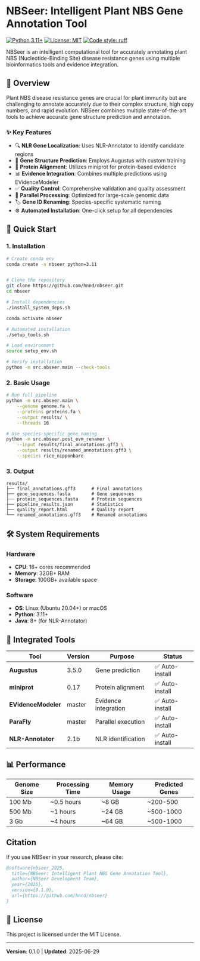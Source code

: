 # NBSeer: Intelligent Plant NBS Gene Annotation Tool

[![Python 3.11+](https://img.shields.io/badge/python-3.11+-blue.svg)](https://www.python.org/downloads/)
[![License: MIT](https://img.shields.io/badge/License-MIT-yellow.svg)](https://opensource.org/licenses/MIT)
[![Code style: ruff](https://img.shields.io/badge/code%20style-ruff-000000.svg)](https://github.com/astral-sh/ruff)

NBSeer is an intelligent computational tool for accurately annotating plant NBS (Nucleotide-Binding Site) disease resistance genes using multiple bioinformatics tools and evidence integration.

## 🧬 Overview

Plant NBS disease resistance genes are crucial for plant immunity but are challenging to annotate accurately due to their complex structure, high copy numbers, and rapid evolution. NBSeer combines multiple state-of-the-art tools to achieve accurate gene structure prediction and annotation.

### ✨ Key Features

- 🔍 **NLR Gene Localization**: Uses NLR-Annotator to identify candidate regions
- 🧬 **Gene Structure Prediction**: Employs Augustus with custom training
- 🔗 **Protein Alignment**: Utilizes miniprot for protein-based evidence
- 📊 **Evidence Integration**: Combines multiple predictions using EVidenceModeler
- ✅ **Quality Control**: Comprehensive validation and quality assessment
- 🚀 **Parallel Processing**: Optimized for large-scale genomic data
- 🏷️ **Gene ID Renaming**: Species-specific systematic naming
- ⚙️ **Automated Installation**: One-click setup for all dependencies

## 🚀 Quick Start

### 1. Installation

```bash
# Create conda env
conda create -n nbseer python=3.11


# Clone the repository
git clone https://github.com/hnnd/nbseer.git
cd nbseer

# Install dependencies
./install_system_deps.sh

conda activate nbseer

# Automated installation
./setup_tools.sh

# Load environment
source setup_env.sh

# Verify installation
python -m src.nbseer.main --check-tools
```

### 2. Basic Usage

```bash
# Run full pipeline
python -m src.nbseer.main \
    --genome genome.fa \
    --proteins proteins.fa \
    --output results/ \
    --threads 16

# Use species-specific gene naming
python -m src.nbseer.post_evm_renamer \
    --input results/final_annotations.gff3 \
    --output results/renamed_annotations.gff3 \
    --species rice_nipponbare
```

### 3. Output

```
results/
├── final_annotations.gff3      # Final annotations
├── gene_sequences.fasta        # Gene sequences  
├── protein_sequences.fasta     # Protein sequences
├── pipeline_results.json       # Statistics
├── quality_report.html         # Quality report
└── renamed_annotations.gff3    # Renamed annotations
```

## 🛠️ System Requirements

### Hardware
- **CPU**: 16+ cores recommended
- **Memory**: 32GB+ RAM
- **Storage**: 100GB+ available space

### Software
- **OS**: Linux (Ubuntu 20.04+) or macOS
- **Python**: 3.11+
- **Java**: 8+ (for NLR-Annotator)

## 🔧 Integrated Tools

| Tool | Version | Purpose | Status |
|------|---------|---------|--------|
| **Augustus** | 3.5.0 | Gene prediction | ✅ Auto-install |
| **miniprot** | 0.17 | Protein alignment | ✅ Auto-install |
| **EVidenceModeler** | master | Evidence integration | ✅ Auto-install |
| **ParaFly** | master | Parallel execution | ✅ Auto-install |
| **NLR-Annotator** | 2.1b | NLR identification | ✅ Auto-install |

## 📊 Performance

| Genome Size | Processing Time | Memory Usage | Predicted Genes |
|-------------|-----------------|--------------|-----------------|
| 100 Mb | ~0.5 hours | ~8 GB | ~200-500 |
| 500 Mb | ~1 hours | ~24 GB | ~500-1000 |
| 3 Gb | ~4 hours | ~64 GB | ~500-1000 |


## Citation
If you use NBSeer in your research, please cite:

```bibtex
@software{nbseer_2025,
  title={NBSeer: Intelligent Plant NBS Gene Annotation Tool},
  author={NBSeer Development Team},
  year={2025},
  version={0.1.0},
  url={https://github.com/hnnd/nbseer}
}
```

## 📄 License

This project is licensed under the MIT License.

---

**Version**: 0.1.0 | **Updated**: 2025-06-29 